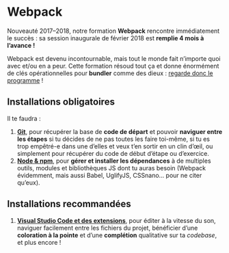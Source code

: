 # Webpack

Nouveauté 2017–2018, notre formation **Webpack** rencontre immédiatement le succès : sa session inaugurale de février 2018 est **remplie 4 mois à l’avance !**

Webpack est devenu incontournable, mais tout le monde fait n’importe quoi avec et/ou en a peur.  Cette formation résoud tout ça et donne énormément de clés opérationnelles pour **bundler** comme des dieux : [regarde donc le programme](https://delicious-insights.com/fr/formations/webpack/#program) !

## Installations obligatoires

Il te faudra :

1. **[Git](../software/git.md)**, pour récupérer la base de **code de départ** et pouvoir **naviguer entre les étapes** si tu décides de ne pas toutes les faire toi-même, si tu es trop empêtré-e dans une d’elles et veux t’en sortir en un clin d’œil, ou simplement pour récupérer du code de début d’étape ou d’exercice.
2. **[Node & npm](../software/node.md)**, pour **gérer et installer les dépendances** à de multiples outils, modules et bibliothèques JS dont tu auras besoin (Webpack évidemment, mais aussi Babel, UglifyJS, CSSnano… pour ne citer qu’eux).

## Installations recommandées

1. **[Visual Studio Code et des extensions](../software/vscode.md)**, pour éditer à la vitesse du son, naviguer facilement entre les fichiers du projet, bénéficier d’une **coloration à la pointe** et d’une **complétion** qualitative sur ta *codebase*, et plus encore !
